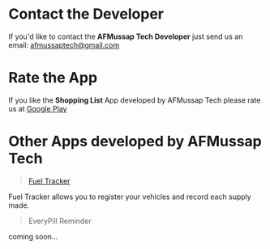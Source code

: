# Contact the Developer

If you'd like to contact the **AFMussap Tech Developer** just send us an email: afmussaptech@gmail.com

# Rate the App

If you like the **Shopping List** App developed by AFMussap Tech please rate us at [Google Play](https://play.google.com/store/apps/details?id=mussapappsshoppinglist.fmussap.com.shoppinglist)


# Other Apps developed by AFMussap Tech

> [Fuel Tracker](https://play.google.com/store/apps/details?id=com.fuellog)


Fuel Tracker allows you to register your vehicles and record each supply made.


> EveryPill Reminder


coming soon...
